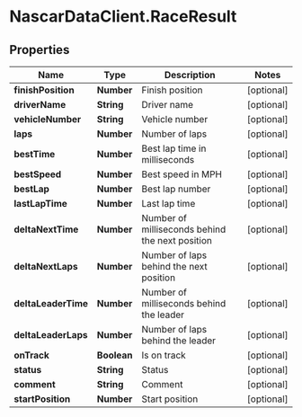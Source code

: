 # NascarDataClient.RaceResult

## Properties
Name | Type | Description | Notes
------------ | ------------- | ------------- | -------------
**finishPosition** | **Number** | Finish position | [optional] 
**driverName** | **String** | Driver name | [optional] 
**vehicleNumber** | **String** | Vehicle number | [optional] 
**laps** | **Number** | Number of laps | [optional] 
**bestTime** | **Number** | Best lap time in milliseconds | [optional] 
**bestSpeed** | **Number** | Best speed in MPH | [optional] 
**bestLap** | **Number** | Best lap number | [optional] 
**lastLapTime** | **Number** | Last lap time | [optional] 
**deltaNextTime** | **Number** | Number of milliseconds behind the next position | [optional] 
**deltaNextLaps** | **Number** | Number of laps behind the next position | [optional] 
**deltaLeaderTime** | **Number** | Number of milliseconds behind the leader | [optional] 
**deltaLeaderLaps** | **Number** | Number of laps behind the leader | [optional] 
**onTrack** | **Boolean** | Is on track | [optional] 
**status** | **String** | Status | [optional] 
**comment** | **String** | Comment | [optional] 
**startPosition** | **Number** | Start position | [optional] 
